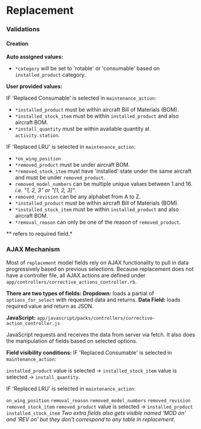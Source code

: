 # Replacement

### Validations

#### Creation
**Auto assigned values:**
- `*category` will be set to 'rotable' or 'consumable' based on `installed_product` category.

**User provided values:**

IF 'Replaced Consumable' is selected in `maintenance_action`:
- `*installed_product` must be within aircraft Bill of Materials (BOM).
- `*installed_stock_item` must be within `installed_product` and also aircraft BOM.
- `*install_quantity`	must be within available quantity at `activity.station`.

IF 'Replaced LRU' is selected in `maintenance_action`:
- `*on_wing_position`
- `*removed_product` must be under aircraft BOM.
- `*removed_stock_item` must have 'installed' state under the same aircraft and must be under `removed_product`.
- `removed_model_numbers` can be multiple unique values between 1 and 16. *i.e. "1, 2, 3" or "[1, 2, 3]"*.
- `removed_revision` can be any alphabet from A to Z.
- `*installed_product` must be within aircraft Bill of Materials (BOM).
- `*installed_stock_item` must be within `installed_product` and also aircraft BOM.
- `*removal_reason` can only be one of the reason of `removed_product`.

** refers to required field.*

### AJAX Mechanism
Most of `replacement` model fields rely on AJAX functionality to pull in data progressively based on previous selections. Because replacement does not have a controller file, all AJAX actions are defined under `app/controllers/corrective_actions_controller.rb`.

**There are two types of fields:**
**Dropdown:** loads a partial of `options_for_select` with requested data and returns.
**Data Field:** loads required value and return as JSON.

**JavaScript:**
`app/javascript/packs/controllers/corrective-action_controller.js`

JavaScript requests and receives the data from server via fetch. It also does the manipulation of fields based on selected options.

**Field visibility conditions:**
IF 'Replaced Consumable' is selected in `maintenance_action`:

`installed_product` value is selected &rarr; `installed_stock_item` value is selected &rarr; `install_quantity`.

IF 'Replaced LRU' is selected in `maintenance_action`:

`on_wing_position`
`removal_reason`
`removed_model_numbers`
`removed_revision`
`removed_stock_item`
`removed_product` value is selected &rarr;
`installed_product`
`installed_stock_item`
*Two extra fields also gets visible named 'MOD on' and 'REV on' but they don't correspond to any table in replacement.*
